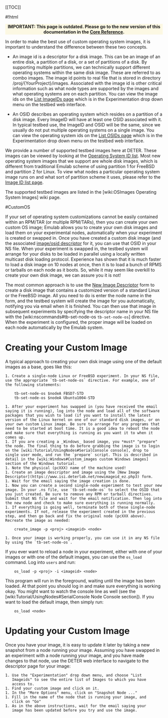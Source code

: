 [[TOC]]

#!html
	<p style="text-align: center; background-color: #fcf8e3; font-weight: bold;">
	IMPORTANT: This page is outdated. Please go to the new version of this documentation in the <a href="/wiki/CustomOS">Core Reference</a>.
	</p>
	

In order to make the best use of custom operating system images, it is important to understand the difference between these two concepts.

* An image id is a descriptor for a disk image.  This can be an image of an entire disk, a partition of a disk, or a set of partitions of a disk.  By supporting multiple partitions, we can technically support different operating systems within the same disk image.  These are referred to as combo images.  The image id points to real file that is stored in directory /proj/{YourProject}/images.  Associated with the image id is other critical information such as what node types are supported by the images and what operating systems are on each partition.  You can view the image ids on the [List ImageIDs page](https://www.isi.deterlab.net/showimageid_list.php3) which is in the Experimentation drop down menu on the testbed web interface.

* An OSID describes an operating system which resides on a partition of a disk image.  Every ImageID will have at least one OSID associated with it.  In typical testbed use, the ImageID and OSID will be the same, since we usually do not put multiple operating systems on a single image.  You can view the operating system ids on the [List OSIDs page](https://www.isi.deterlab.net/showosid_list.php3) which is in the Experimentation drop down menu on the testbed web interface.

We provide a number of supported testbed images here at DETER.  These images can be viewed by looking at the [Operating System ID list](https://www.isi.deterlab.net/showosid_list.php3).  Most new operating system images that we support are whole disk images, which is different from traditional Emulab scheme of using partition 1 for FreeBSD and partition 2 for Linux.  To view what nodes a particular operating system image runs on and what sort of 
partition scheme it uses, please refer to the [Image ID list page](https://www.isi.deterlab.net/showimageid_list.php3).

The supported testbed images are listed in the [wiki:OSImages Operating System Images] wiki page. 

#CustomOS

If your set of operating system customizations cannot be easily contained within an RPM/TAR (or multiple RPM/TARs), then you can create your own custom OS image; Emulab allows you to create your own disk images and load them on your experimental nodes, automatically when your experiment is created or swapped in. Once you have created a custom disk image (and the associated [ image/osid descriptor](https://www.isi.deterlab.net/newimageid_ez.php3) for it, you can use that OSID in your NS file. When your experiment is swapped in, the testbed system will arrange for your disks to be loaded in parallel using a locally written multicast disk loading protocol. Experience has shown that it is much faster to load a disk image on 10 nodes at once, then it is to load a bunch of RPMS or tarballs on each node as it boots. So, while it may seem like overkill to create your own disk image, we can assure you it is not!

The most common approach is to use the [New Image Descriptor](https://www.isi.deterlab.net/newimageid_ez.php3) form to create a disk image that contains a customized version of a standard Linux or the FreeBSD image. All you need to do is enter the node name in the form, and the testbed system will create the image for you automatically, notifying you via email when it is finished. You can then use that image in subsequent experiments by specifying the descriptor name in your NS file with the [wiki:nscommands#tb-set-node-os `tb-set-node-os`] directive. When the experiment is configured, the proper image will be loaded on each node automatically by the Emulab system.

# Creating your Custom Image

A typical approach to creating your own disk image using one of the default images as a base, goes like this:

    1. Create a single-node Linux or FreeBSD experiment. In your NS file, use the appropriate `tb-set-node-os` directive. For example, one of the following statements:
	
	    tb-set-node-os $nodeA FBSD7-STD
	    tb-set-node-os $nodeA Ubuntu1004-STD
	
    1. After your experiment has swapped in (you have received the email saying it is running), log into the node and load all of the software packages that you wish to load (if you want to install the latest version of the Linux kernel on one of our standard disk images, or on your own custom Linux image. Be sure to arrange for any programs that need to be started at boot time. It is a good idea to reboot the node and make sure that everything is running as you want it to when it comes up.
    1. If you are creating a _Windows_ based image, you *must* "prepare" the node. The final thing to do before grabbing the image is to login on the [wiki:Tutorial/UsingNodes#SerialConsole console], drop to single user mode, and run the `prepare` script. This is described in detail in the [wiki:Windows#Custom_images custom Windows images] section of the Windows tutorial.
    1. Note the physical (pcXXX) name of the machine used!
    1. Create an image descriptor and image using the [New Image Descriptor](https://www.isi.deterlab.net/newimageid_ez.php3) form.
    1. Wait for the email saying the image creation is done.
    1. Now you can create a second single-node experiment to test your new image. In your .ns file, use `tb-set-node-os` to select the OSID that you just created. Be sure to remove any RPM or tarball directives. Submit that NS file and wait for the email notification. Then log into the new node and check to make sure everything is running normally.
    1. If everything is going well, terminate both of these single-node experiments. If not, release the experiment created in the previous step, and then go back and fix the original node (pcXXX above). Recreate the image as needed:
	
	    create_image -p <proj> <imageid> <node>
	 
    1. Once your image is working properly, you can use it in any NS file by using the `tb-set-node-os`.
   If you ever want to reload a node in your experiment, either with one of your images or with one of the default images, you can use the `os_load` command. Log into `users` and run:
	
	    os_load -p <proj> -i <imageid> <node>
	
This program will run in the foreground, waiting until the image has been loaded. At that point you should log in and make sure everything is working okay. You might want to watch the console line as well (see the [wiki:Tutorial/UsingNodes#SerialConsole Node Console section]). If you want to load the default image, then simply run:
	
	    os_load <node>
	

# Updating your Custom Image

Once you have your image, it is easy to update it later by taking a
new snapshot from a node running your image. Assuming you have swapped
in an experiment with a node running your image, and you have made
changes to that node, use the DETER web interface to navigate to the
descriptor page for your image:

    1. Use the "Experimentation" drop down menu, and choose "List
       Imageids" to see the entire list of Images to which you have
       access to.
    1. Find your custom image and click on it.
    1. In the "More Options" menu, click on "Snapshot Node ..."
    1. Fill in the name of the node that is running your image, and
       click on "Go"
    1. As in the above instructions, wait for the email saying your
       image has been updated before you try and use the image.